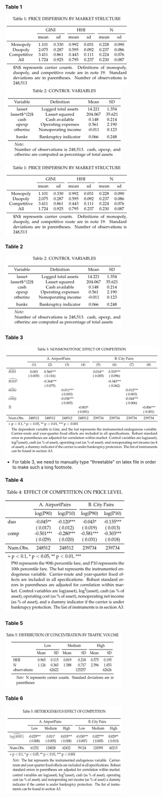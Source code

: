 ### Table 1

<div id="Matching_Pennies">
  <a href="./Coding/Matching_Pennies_with_Perfect_Information.tex">
    <img src="./Results/Table1.png" title="Table 1" alt="Table 1" width="400.3" height="231"/>
  </a>
  <a href="./Coding/Matching_Pennies_with_Imperfect_Information.tex">
    <img src="./Results/Table2.png" title="Table 2" alt="Table 2" width="380.3" height="231"/>
  </a>
</div>

[<img src="./Results/Table1.png" title="Table 1" alt="Table 1" width="400.3" height="231"/>](./Table1.R)


### Table 2

[<img src="./Results/Table2.png" title="Table 2" alt="Table 2" width="380.3" height="231"/>](./Table2.R)

### Table 3

[<img src="./Results/Table3.png" title="Table 3" alt="Table 3" width="500.3" height="351"/>](./Table3.R)
- For table 3, we need to manually type "threetable" on latex file in order to make such a long footnote.

### Table 4

[<img src="./Results/Table4.png" title="Table 4" alt="Table 4" width="400.3" height="401"/>](./Table4.R)

### Table 5

[<img src="./Results/Table5.png" title="Table 5" alt="Table 5" width="380.3" height="181"/>](./Table5.R)

### Table 6

[<img src="./Results/Table6.png" title="Table 6" alt="Table 6" width="380.3" height="280"/>](./Table6.R)
